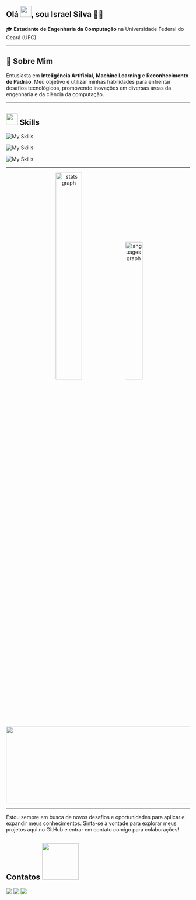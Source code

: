 
## Olá <img src="https://raw.githubusercontent.com/israelsilvap/israelsilvap/main/hi.gif"  height="30px">, sou Israel Silva 🧑‍💻
🎓 **Estudante de Engenharia da Computação** na Universidade Federal do Ceará (UFC)

---
## 🔬 Sobre Mim

Entusiasta em **Inteligência Artificial**, **Machine Learning** e **Reconhecimento de Padrão**. Meu objetivo é utilizar minhas habilidades para enfrentar desafios tecnológicos, promovendo inovações em diversas áreas da engenharia e da ciência da computação.

---
## <img src = "https://media2.giphy.com/media/QssGEmpkyEOhBCb7e1/giphy.gif?cid=ecf05e47a0n3gi1bfqntqmob8g9aid1oyj2wr3ds3mg700bl&rid=giphy.gif" width = 32px> Skills

![My Skills](https://go-skill-icons.vercel.app/api/icons?i=matlab,python)

![My Skills](https://go-skill-icons.vercel.app/api/icons?i=sklearn,opencv,pytorch,tensorflow)

![My Skills](https://go-skill-icons.vercel.app/api/icons?i=numpy,pandas,matplotlib,seaborn)

---
<div align = 'center'>
  <img src="https://github-readme-stats.vercel.app/api?username=israelsilvap&hide_title=false&hide_rank=false&show_icons=true&include_all_commits=true&count_private=true&disable_animations=false&theme=prussian&locale=en&hide_border=true&order=1" width="38%" alt="stats graph"  />
  <img src="https://github-readme-stats.vercel.app/api/top-langs?username=israelsilvap&locale=en&hide_title=false&layout=compact&card_width=320&langs_count=5&theme=prussian&hide_border=true&order=2" width="31%" alt="languages graph"  />
  
</div>

##
<div align = 'center'> 
  <img href="https://github.com/israelsilvap/" height=210px width=700px src="https://github-profile-summary-cards.vercel.app/api/cards/profile-details?username=israelsilvap&theme=prussian" />
</div>  

---
Estou sempre em busca de novos desafios e oportunidades para aplicar e expandir meus conhecimentos. Sinta-se à vontade para explorar meus projetos aqui no GitHub e entrar em contato comigo para colaborações!

<h2>Contatos <img src='https://raw.githubusercontent.com/ShahriarShafin/ShahriarShafin/main/Assets/handshake.gif' width="100px"> </h2>
<div>
  <a href = "https://www.instagram.com/israel.sp3/"><img src="https://img.shields.io/badge/Instagram-E4405F?style=for-the-badge&logo=instagram&logoColor=white"></a>
  <a href = "mailto:israelsylva@alu.ufc.br"><img src="https://img.shields.io/badge/Gmail-D14836?style=for-the-badge&logo=gmail&logoColor=white"></a>
  <a href = "https://www.linkedin.com/in/israel-silva-4373bb202/"><img src="https://img.shields.io/badge/LinkedIn-0077B5?style=for-the-badge&logo=linkedin&logoColor=white"></a>
</div>
